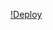 [!Deploy](https://dashboard.heroku.com/new?button-url=https%3A%2F%2Fgithub.com%2Fkristy-offl%2FLeechML-Bot&template=https%3A%2F%2Fgithub.com%2Fkristy-offl%2FLeechMl-Bot)
